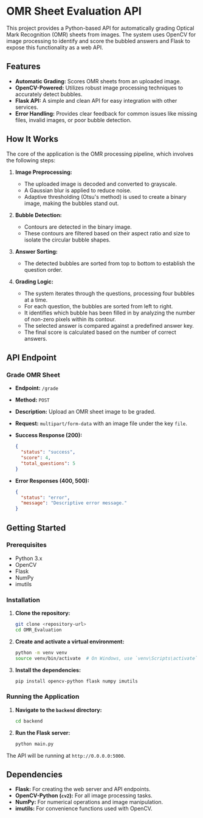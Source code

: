 # OMR Sheet Evaluation API

This project provides a Python-based API for automatically grading Optical Mark Recognition (OMR) sheets from images. The system uses OpenCV for image processing to identify and score the bubbled answers and Flask to expose this functionality as a web API.

## Features

- **Automatic Grading:** Scores OMR sheets from an uploaded image.
- **OpenCV-Powered:** Utilizes robust image processing techniques to accurately detect bubbles.
- **Flask API:** A simple and clean API for easy integration with other services.
- **Error Handling:** Provides clear feedback for common issues like missing files, invalid images, or poor bubble detection.

## How It Works

The core of the application is the OMR processing pipeline, which involves the following steps:

1.  **Image Preprocessing:**
    *   The uploaded image is decoded and converted to grayscale.
    *   A Gaussian blur is applied to reduce noise.
    *   Adaptive thresholding (Otsu's method) is used to create a binary image, making the bubbles stand out.

2.  **Bubble Detection:**
    *   Contours are detected in the binary image.
    *   These contours are filtered based on their aspect ratio and size to isolate the circular bubble shapes.

3.  **Answer Sorting:**
    *   The detected bubbles are sorted from top to bottom to establish the question order.

4.  **Grading Logic:**
    *   The system iterates through the questions, processing four bubbles at a time.
    *   For each question, the bubbles are sorted from left to right.
    *   It identifies which bubble has been filled in by analyzing the number of non-zero pixels within its contour.
    *   The selected answer is compared against a predefined answer key.
    *   The final score is calculated based on the number of correct answers.

## API Endpoint

### Grade OMR Sheet

-   **Endpoint:** `/grade`
-   **Method:** `POST`
-   **Description:** Upload an OMR sheet image to be graded.
-   **Request:** `multipart/form-data` with an image file under the key `file`.

-   **Success Response (200):**
    ```json
    {
      "status": "success",
      "score": 4,
      "total_questions": 5
    }
    ```

-   **Error Responses (400, 500):**
    ```json
    {
      "status": "error",
      "message": "Descriptive error message."
    }
    ```

## Getting Started

### Prerequisites

-   Python 3.x
-   OpenCV
-   Flask
-   NumPy
-   imutils

### Installation

1.  **Clone the repository:**
    ```bash
    git clone <repository-url>
    cd OMR_Evaluation
    ```

2.  **Create and activate a virtual environment:**
    ```bash
    python -m venv venv
    source venv/bin/activate  # On Windows, use `venv\Scripts\activate`
    ```

3.  **Install the dependencies:**
    ```bash
    pip install opencv-python flask numpy imutils
    ```

### Running the Application

1.  **Navigate to the `backend` directory:**
    ```bash
    cd backend
    ```

2.  **Run the Flask server:**
    ```bash
    python main.py
    ```

The API will be running at `http://0.0.0.0:5000`.

## Dependencies

-   **Flask:** For creating the web server and API endpoints.
-   **OpenCV-Python (`cv2`):** For all image processing tasks.
-   **NumPy:** For numerical operations and image manipulation.
-   **imutils:** For convenience functions used with OpenCV.
